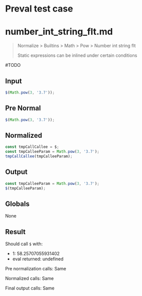 # Preval test case

# number_int_string_flt.md

> Normalize > Builtins > Math > Pow > Number int string flt
>
> Static expressions can be inlined under certain conditions

#TODO

## Input

`````js filename=intro
$(Math.pow(3, '3.7'));
`````

## Pre Normal

`````js filename=intro
$(Math.pow(3, '3.7'));
`````

## Normalized

`````js filename=intro
const tmpCallCallee = $;
const tmpCalleeParam = Math.pow(3, '3.7');
tmpCallCallee(tmpCalleeParam);
`````

## Output

`````js filename=intro
const tmpCalleeParam = Math.pow(3, '3.7');
$(tmpCalleeParam);
`````

## Globals

None

## Result

Should call `$` with:
 - 1: 58.25707055931402
 - eval returned: undefined

Pre normalization calls: Same

Normalized calls: Same

Final output calls: Same
